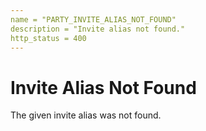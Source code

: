```yaml
---
name = "PARTY_INVITE_ALIAS_NOT_FOUND"
description = "Invite alias not found."
http_status = 400
---
```


# Invite Alias Not Found

The given invite alias was not found.

